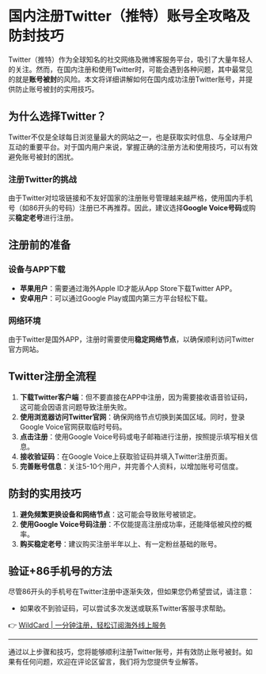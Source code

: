 # 国内注册Twitter（推特）账号全攻略及防封技巧

Twitter（推特）作为全球知名的社交网络及微博客服务平台，吸引了大量年轻人的关注。然而，在国内注册和使用Twitter时，可能会遇到各种问题，其中最常见的就是**账号被封**的风险。本文将详细讲解如何在国内成功注册Twitter账号，并提供防止账号被封的实用技巧。

## 为什么选择Twitter？

Twitter不仅是全球每日浏览量最大的网站之一，也是获取实时信息、与全球用户互动的重要平台。对于国内用户来说，掌握正确的注册方法和使用技巧，可以有效避免账号被封的困扰。

### 注册Twitter的挑战

由于Twitter对垃圾链接和不友好国家的注册账号管理越来越严格，使用国内手机号（如86开头的号码）注册已不再推荐。因此，建议选择**Google Voice号码**或购买**稳定老号**进行注册。

## 注册前的准备

### 设备与APP下载

- **苹果用户**：需要通过海外Apple ID才能从App Store下载Twitter APP。
- **安卓用户**：可以通过Google Play或国内第三方平台轻松下载。

### 网络环境

由于Twitter是国外APP，注册时需要使用**稳定网络节点**，以确保顺利访问Twitter官方网站。

## Twitter注册全流程

1. **下载Twitter客户端**：但不要直接在APP中注册，因为需要接收语音验证码，这可能会因语言问题导致注册失败。
2. **使用浏览器访问Twitter官网**：确保网络节点切换到美国区域。同时，登录Google Voice官网获取临时号码。
3. **点击注册**：使用Google Voice号码或电子邮箱进行注册，按照提示填写相关信息。
4. **接收验证码**：在Google Voice上获取验证码并填入Twitter注册页面。
5. **完善账号信息**：关注5-10个用户，并完善个人资料，以增加账号可信度。

## 防封的实用技巧

1. **避免频繁更换设备和网络节点**：这可能会导致账号被锁定。
2. **使用Google Voice号码注册**：不仅能提高注册成功率，还能降低被风控的概率。
3. **购买稳定老号**：建议购买注册半年以上、有一定粉丝基础的账号。

## 验证+86手机号的方法

尽管86开头的手机号在Twitter注册中逐渐失效，但如果您仍希望尝试，请注意：
- 如果收不到验证码，可以尝试多次发送或联系Twitter客服寻求帮助。

👉 [WildCard | 一分钟注册，轻松订阅海外线上服务](https://bbtdd.com/WildCard)

---

通过以上步骤和技巧，您将能够顺利注册Twitter账号，并有效防止账号被封。如果有任何问题，欢迎在评论区留言，我们将为您提供专业解答。